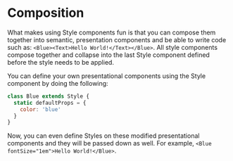 # Composition

What makes using Style components fun is that you can compose them together into semantic, presentation components and be able to write code such as: `<Blue><Text>Hello World!</Text></Blue>`. All style components compose together and collapse into the last Style component defined before the style needs to be applied.

You can define your own presentational components using the Style component by doing the following:

```js
class Blue extends Style {
  static defaultProps = {
    color: 'blue'
  }
}
```

Now, you can even define Styles on these modified presentational components and they will be passed down as well. For example, `<Blue fontSize="1em">Hello World!</Blue>`.
